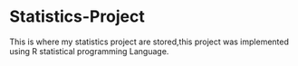 # Statistics-Project

This is where my statistics project are stored,this project was implemented using R statistical programming Language.
